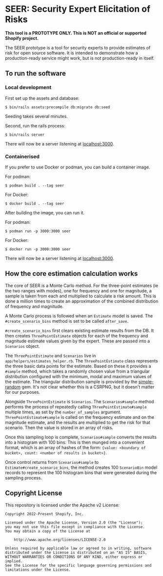 # SEER: Security Expert Elicitation of Risks

**This tool is a PROTOTYPE ONLY. This is NOT an official or supported Shopify project.**

The SEER prototype is a tool for security experts to provide estimates of risk
for open source software. It is intended to demonstrate how a production-ready
service might work, but is not production-ready in itself.

## To run the software

### Local development

First set up the assets and database:

```shell
$ bin/rails assets:precompile db:migrate db:seed
```

Seeding takes several minutes.

Second, run the rails process:

```shell
$ bin/rails server
```

There will now be a server listening at [localhost:3000](http://localhost:3000/).

### Containerised

If you prefer to use Docker or podman, you can build a container image.

For podman:
```shell
$ podman build . --tag seer
```

For Docker:
```shell
$ docker build . --tag seer
```

After building the image, you can run it.

For podman:
```shell
$ podman run -p 3000:3000 seer
```

For Docker:
```shell
$ docker run -p 3000:3000 seer
```

There will now be a server listening at [localhost:3000](http://localhost:3000/).

## How the core estimation calculation works

The core of SEER is a Monte Carlo method. For the three-point estimates
(ie the two ranges with modes), one for frequency and one for magnitude,
a sample is taken from each and multiplied to calculate a risk amount.
This is done a million times to create an approximation of the combined
distribution of frequency and magnitude.

A Monte Carlo process is followed when an `Estimate` model is saved. The
`#create_scenario_bins` method is set to be called `after_save`.

`#create_scenario_bins` first clears existing estimate results from the DB.
It then creates `ThreePointEstimate` objects for each of the frequency and
magnitude estimate values given by the expert. These are passed into a
`Scenarios` object.

The `ThreePointEstimate` and `Scenarios` live in `app/helpers/estimates_helper.rb`.
The `ThreePointEstimate` class represents the three basic data points for the
estimate. Based on these it provides a `#sample` method, which takes a randomly
chosen value from a triangular distribution configured with the minimum, modal
and maximum values of the estimate. The triangular distribution sample is provided
by the [simple-random](https://github.com/ealdent/simple-random) gem. It's not
clear whether this is a CSRPNG, but it doesn't matter for our purposes.

Alongside `ThreePointEstimate` is `Scenarios`. The `Scenarios#sample` method performs
the process of repeatedly calling `ThreePointEstimate#sample` multiple times, as
set by the `number_of_samples` argument. `ThreePointEstimate#sample` is called
on the frequency estimate and on the magnitude estimate, and the results are
multiplied to get the risk for that scenario. Then the value is stored in an
array of risks.

Once this sampling loop is complete, `Scenarios#sample` converts the results
into a histogram with 100 bins. This is then munged into a convenient format,
which is an array of hashes of the form:
`{value: <boundary of bucket>, count: <number of results in bucket>}`.

Once control returns from `Scenarios#sample` to `Estimate#create_scenario_bins`,
the method creates 100 `ScenarioBin` model records to represent the 100 histogram
bins that were generated during the sampling process.

## Copyright License

This repository is licensed under the Apache v2 License:

```
Copyright 2022-Present Shopify, Inc.

Licensed under the Apache License, Version 2.0 (the "License");
you may not use this file except in compliance with the License.
You may obtain a copy of the License at

    http://www.apache.org/licenses/LICENSE-2.0

Unless required by applicable law or agreed to in writing, software
distributed under the License is distributed on an "AS IS" BASIS,
WITHOUT WARRANTIES OR CONDITIONS OF ANY KIND, either express or implied.
See the License for the specific language governing permissions and
limitations under the License.
```

